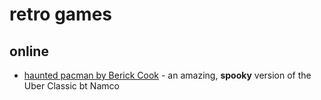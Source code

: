 # retro games

## online

* [haunted pacman by Berick Cook](https://berickcook.itch.io/pacman) - an amazing, __spooky__ version of the Uber Classic bt Namco

